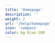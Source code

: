 ```yaml
---
title: 'Homepage'
description: ''
weight: 2
url: '/help/homepage'
icon: 'compass'
color: bg-blue-100
---
```

